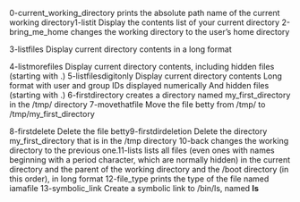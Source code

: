0-current_working_directory prints the absolute path name of the current working directory1-listit Display the contents list of your current directory
2-bring_me_home changes the working directory to the user’s home directory

3-listfiles Display current directory contents in a long format

4-listmorefiles Display current directory contents, including hidden files (starting with .)
5-listfilesdigitonly Display current directory contents
Long format
with user and group IDs displayed numerically
And hidden files (starting with .)
6-firstdirectory creates a directory named my_first_directory in the /tmp/ directory
7-movethatfile Move the file betty from /tmp/ to /tmp/my_first_directory

8-firstdelete Delete the file betty9-firstdirdeletion Delete the directory my_first_directory that is in the /tmp directory
10-back  changes the working directory to the previous one.11-lists lists all files (even ones with names beginning with a period character, which are normally hidden) in the current directory and the parent of the working directory and the /boot directory (in this order), in long format
12-file_type prints the type of the file named iamafile
13-symbolic_link Create a symbolic link to /bin/ls, named __ls__